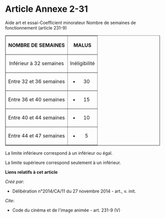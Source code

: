 # Article Annexe 2-31

Aide art et essai-Coefficient minorateur Nombre de semaines de fonctionnement (article 231-9) 

<table border="1">
  <tbody>
    <tr>
      <th>

NOMBRE DE SEMAINES </th>
      <th>

MALUS </th>
    </tr>
    <tr>
      <td align="center" valign="middle">

Inférieur à 32 semaines </td>
      <td align="center" valign="middle">

Inéligibilité </td>
    </tr>
    <tr>
      <td align="center" valign="middle">

Entre 32 et 36 semaines</td>
      <td align="center" valign="middle">

- 30 </td>
    </tr>
    <tr>
      <td align="center" valign="middle">

Entre 36 et 40 semaines</td>
      <td align="center" valign="middle">

- 15 </td>
    </tr>
    <tr>
      <td align="center" valign="middle">

Entre 40 et 44 semaines</td>
      <td align="center" valign="middle">

- 10 </td>
    </tr>
    <tr>
      <td align="center" valign="middle">

Entre 44 et 47 semaines</td>
      <td align="center" valign="middle">

- 5 </td>
    </tr>
  </tbody>
</table>

La limite inférieure correspond à un inférieur ou égal. 

La limite supérieure correspond seulement à un inférieur.

**Liens relatifs à cet article**

_Créé par_:

  - Délibération n°2014/CA/11 du 27 novembre 2014 - art., v. init.

_Cite_:

  - Code du cinéma et de l'image animée - art. 231-9 (V)
